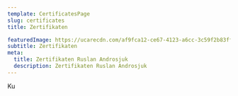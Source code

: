 ```yaml
---
template: CertificatesPage
slug: certificates
title: Zertifikaten

featuredImage: https://ucarecdn.com/af9fca12-ce67-4123-a6cc-3c59f2b83ff6/
subtitle: Zertifikaten
meta:
  title: Zertifikaten Ruslan Androsjuk
  description: Zertifikaten Ruslan Androsjuk
---
```

Ku